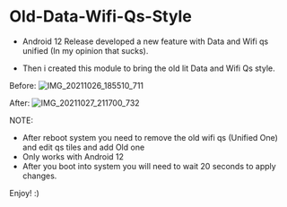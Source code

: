 # Old-Data-Wifi-Qs-Style

- Android 12 Release developed a new feature with Data and Wifi qs unified (In my opinion that sucks).

- Then i created this module to bring the old lit Data and Wifi Qs style.

Before:
![IMG_20211026_185510_711](https://user-images.githubusercontent.com/67799176/138934204-11cc9033-c2de-490a-9e2c-9498e5c76c08.jpg)

After:
![IMG_20211027_211700_732](https://user-images.githubusercontent.com/67799176/139140517-38ad206e-61b6-4e22-a228-309c4b7613d5.jpg)

NOTE:
- After reboot system you need to remove the old wifi qs (Unified One) and edit qs tiles and add Old one
- Only works with Android 12
- After you boot into system you will need to wait 20 seconds to apply changes.

Enjoy! :)
